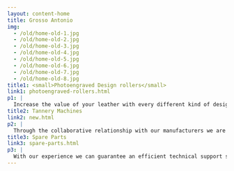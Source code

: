 ```yaml
---
layout: content-home
title: Grosso Antonio
img:
  - /old/home-old-1.jpg
  - /old/home-old-2.jpg
  - /old/home-old-3.jpg
  - /old/home-old-4.jpg
  - /old/home-old-5.jpg
  - /old/home-old-6.jpg
  - /old/home-old-7.jpg
  - /old/home-old-8.jpg
title1: <small>Photoengraved Design rollers</small>
link1: photoengraved-rollers.html
p1: |
  Increase the value of your leather with every different kind of design and possibility of customization and EXCLUSIVITY.
title2: Tannery Machines
link2: new.html
p2: |
  Through the collaborative relationship with our manufacturers we are constantly evolving and always looking for new technologies to meet every need and request of the customer, thanks to the latest machinery we can ensure an easier and better result on the leather.
title3: Spare Parts
link3: spare-parts.html
p3: |
  With our experience we can guarantee an efficient technical support service, being able to supply spare parts and accessories of all kinds.
---
```

